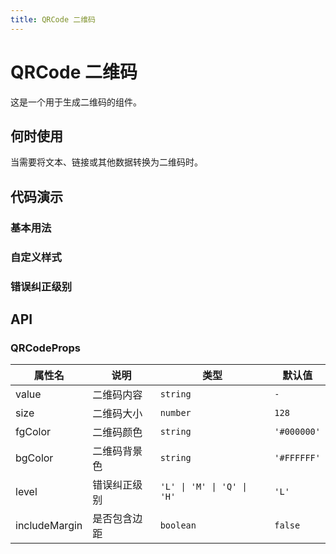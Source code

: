 ```yaml
---
title: QRCode 二维码
---
```


# QRCode 二维码

这是一个用于生成二维码的组件。

## 何时使用

当需要将文本、链接或其他数据转换为二维码时。

## 代码演示

### 基本用法

<code src="./demo/qrcode/basic.tsx"></code>

### 自定义样式

<code src="./demo/qrcode/custom-style.tsx"></code>

### 错误纠正级别

<code src="./demo/qrcode/error-level.tsx"></code>

## API

### QRCodeProps

| 属性名        | 说明           | 类型                     | 默认值   |
| ------------- | -------------- | ------------------------ | -------- |
| value         | 二维码内容     | `string`                 | `-`      |
| size          | 二维码大小     | `number`                 | `128`    |
| fgColor       | 二维码颜色     | `string`                 | `'#000000'` |
| bgColor       | 二维码背景色   | `string`                 | `'#FFFFFF'` |
| level         | 错误纠正级别   | `'L' \| 'M' \| 'Q' \| 'H'` | `'L'`    |
| includeMargin | 是否包含边距   | `boolean`                | `false`  |
